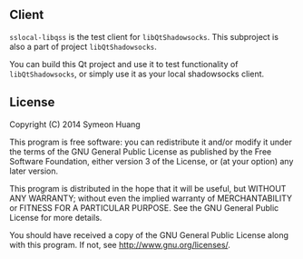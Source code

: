 Client
------

`sslocal-libqss` is the test client for `libQtShadowsocks`. This subproject is also a part of project `libQtShadowsocks`.

You can build this Qt project and use it to test functionality of `libQtShadowsocks`, or simply use it as your local shadowsocks client.

License
-------

Copyright (C) 2014 Symeon Huang

This program is free software: you can redistribute it and/or modify
it under the terms of the GNU General Public License as published by
the Free Software Foundation, either version 3 of the License, or
(at your option) any later version.

This program is distributed in the hope that it will be useful,
but WITHOUT ANY WARRANTY; without even the implied warranty of
MERCHANTABILITY or FITNESS FOR A PARTICULAR PURPOSE.  See the
GNU General Public License for more details.

You should have received a copy of the GNU General Public License
along with this program. If not, see <http://www.gnu.org/licenses/>.
